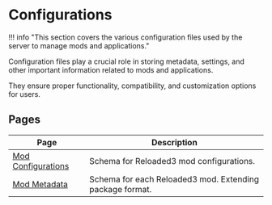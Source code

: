 # Configurations

!!! info "This section covers the various configuration files used by the server to manage mods and applications."

Configuration files play a crucial role in storing metadata, settings, and other important
information related to mods and applications.

They ensure proper functionality, compatibility, and customization options for users.

## Pages

| Page                                     | Description                                              |
| ---------------------------------------- | -------------------------------------------------------- |
| [Mod Configurations][mod-configurations] | Schema for Reloaded3 mod configurations.                 |
| [Mod Metadata][mod-metadata]             | Schema for each Reloaded3 mod. Extending package format. |

<!-- Links -->
[mod-configurations]: ./Mod-Configurations.md
[mod-metadata]: ./Mod-Metadata.md